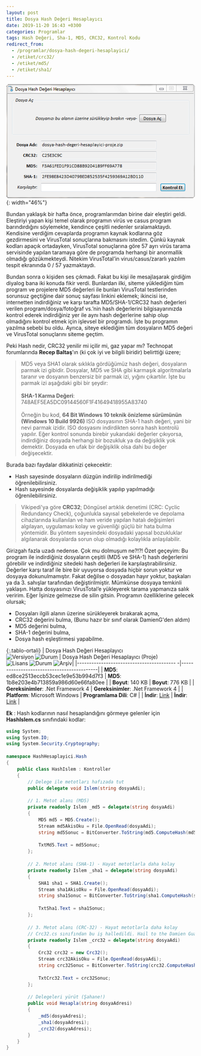 ```yaml
---
layout: post
title: Dosya Hash Değeri Hesaplayıcı
date: 2019-11-20 16:43 +0300
categories: Programlar
tags: Hash Değeri, Sha-1, MD5, CRC32, Kontrol Kodu
redirect_from:
  - /programlar/dosya-hash-degeri-hesaplayici/
  - /etiket/crc32/
  - /etiket/md5/
  - /etiket/sha1/
---
```

![dosya-hash-hesaplayici](/images/programlar/dosya-hash-hesaplayici.png){: width="46%"}

Bundan yaklaşık bir hafta önce, programlarımdan birine dair eleştiri geldi. Eleştiriyi yapan kişi temel olarak programın virüs ve casus program barındırdığını söylemekte, kendince çeşitli nedenler sıralamaktaydı. Kendisine verdiğim cevaplarda programın kaynak kodlarına göz gezdirmesini ve VirusTotal sonuçlarına bakmasını istedim. Çünkü kaynak kodları apaçık ortadayken, VirusTotal sonuçlarına göre 57 ayrı virüs tarama servisinde yapılan taramaya göre de programda herhangi bir anormallik olmadığı gözükmekteydi. Nitekim VirusTotal’in virus/casus/zararlı yazılım tespit ekranında 0 / 57 yazmaktaydı.

Bundan sonra o kişiden ses çıkmadı. Fakat bu kişi ile mesajlaşarak girdiğim diyalog bana iki konuda fikir verdi. Bunlardan ilki, siteme yüklediğim tüm program ve projelere MD5 değerleri ile bunları VirusTotal testlerinden sorunsuz geçtiğine dair sonuç sayfası linkini eklemek; ikincisi ise, internetten indirdiğiniz ve karşı tarafta MD5/SHA-1/CRC32 hash değerleri verilen program/dosya/fotoğraf vs.’nin hash değerlerini bilgisayarınızda kontrol ederek indirdiğiniz yer ile aynı hash değerlerine sahip olup olmadığını kontrol etmek için işlevsel bir programdı. İşte bu programın yazılma sebebi bu oldu. Ayrıca, siteye eklediğim tüm dosyaların MD5 değeri ve VirusTotal sonuçlarını siteme geçtim.

Peki Hash nedir, CRC32 yenilir mi içilir mi, gaz yapar mı? Technopat forumlarında **Recep Baltaş**'ın (ki çok iyi ve bilgili biridir) belirttiği üzere;

> MD5 veya SHA1 olarak sıklıkla gördüğümüz hash değeri, dosyaların parmak izi gibidir. Dosyalar, MD5 ve SHA gibi karmaşık algoritmalarla taranır ve dosyanın benzersiz bir parmak izi, yığını çıkartılır. İşte bu parmak izi aşağıdaki gibi bir şeydir: <br><br> **SHA-1 Karma Değeri**: 748AEF5EA5DC09144560F1F41649418955A83740 <br><br> Örneğin bu kod, **64 Bit Windows 10 teknik önizleme sürümünün (Windows 10 Build 9926)** ISO dosyasının SHA-1 hash değeri, yani bir nevi parmak izidir. ISO dosyasını indirdikten sonra hash kontrolü yapılır. Eğer kontrol sonunda birebir yukarıdaki değerler çıkıyorsa, indirdiğiniz dosyada herhangi bir bozukluk ya da değişiklik yok demektir. Dosyada en ufak bir değişiklik olsa dahi bu değer değişecektir.

Burada bazı faydalar dikkatinizi çekecektir:
- Hash sayesinde dosyaların düzgün indirilip indirilmediği öğrenilebilirsiniz.
- Hash sayesinde dosyalarda değişiklik yapılıp yapılmadığı öğrenilebilirsiniz.

> Vikipedi'ya göre **CRC32**; Döngüsel artıklık denetimi (CRC: Cyclic Redundancy Check), çoğunlukla sayısal şebekelerde ve depolama cihazlarında kullanılan ve ham veride yapılan hatalı değişimleri algılayan, uygulaması kolay ve güvenliği güçlü bir hata bulma yöntemidir. Bu yöntem sayesindeki dosyadaki yapısal bozukluklar algılanarak dosyalarda sorun olup olmadığı kolaylıkla anlaşılabilir.

Girizgah fazla uzadı nedense. Çok mu dolmuşum ne?!?! Özet geçeyim: Bu program ile indirdiğiniz dosyaların çeşitli (MD5 ve SHA-1) hash değerlerini görebilir ve indirdiğiniz sitedeki hash değerleri ile karşılaştırabilirsiniz. Değerler karşı taraf ile bire bir uyuyorsa dosyada hiçbir sorun yoktur ve dosyaya dokunulmamıştır. Fakat değilse o dosyadan hayır yoktur, başkaları ya da 3. sahışlar tarafından değiştirilmiştir. Mümkünse dosyaya temkinli yaklaşın. Hatta dosyasınızı VirusTotal’e yükleyerek tarama yapmanıza salık veririm. Eğer İşinize gelmezse de silin gitsin. Programın özelliklerine gelecek olursak;

* Dosyaları ilgili alanın üzerine sürükleyerek bırakarak açma,
* CRC32 değerini bulma, (Bunu hazır bir sınıf olarak DamienG'den aldım)
* MD5 değerini bulma,
* SHA-1 değerini bulma,
* Dosya hash eşleştirmesi yapabilme.

{:.tablo-ortali}
| Dosya Hash Değeri Hesaplayıcı <br>![Versiyon](https://img.shields.io/badge/Versiyon-1.02-blueviolet.svg?style=flat) ![Durum](https://img.shields.io/badge/Durum-Çalışıyor-success.svg?style=flat) | Dosya Hash Değeri Hesaplayıcı (Proje)<br>![Lisans](https://img.shields.io/badge/Lisans-MIT-blue.svg?style=flat) ![Durum](https://img.shields.io/badge/Proje-Sonlandırıldı-lightgray.svg?style=flat) ![Arşiv](https://img.shields.io/badge/Arşiv-orange.svg?style=flat)|
|----------------------------------------- -|-------------------------------------------|
| **MD5**: ed8ce2513eccb53cec1e9e53b994d7f3 | **MD5**: 1b8e203e4b713859a986d60e66fa80ee | 
| **Boyut**: 140 KB                       | **Boyut**: 776 KB                         |
| **Gereksinimler**: .Net Framework 4     | **Gereksinimler**: .Net Framework 4     |
| **Platform**: Microsoft Windows           | **Programlama Dili**: C#                  |
| **İndir**: [Link](https://www.dropbox.com/s/qm72jn7xtsd2hxw/dosya-hash-degeri-hesaplayici.zip?dl=1)         | **İndir**: [Link](https://www.dropbox.com/s/ycsfp8q8ad20ind/dosya-hash-degeri-hesaplayici-proje.zip?dl=1)                      |

**Ek** : Hash kodlarının nasıl hesaplandığını görmeye gelenler için **HashIslem.cs** sınıfındaki kodlar:

```csharp
using System;
using System.IO;
using System.Security.Cryptography;

namespace HashHesaplayici.Hash
{
    public class HashIslem : Kontroller
    {
        // Delege ile metotları hafızada tut
        public delegate void Islem(string dosyaAdi);

        // 1. Metot alanı (MD5)
        private readonly Islem _md5 = delegate(string dosyaAdi)
        {
            MD5 md5 = MD5.Create();
            Stream md5AkisOku = File.OpenRead(dosyaAdi);
            string md5Sonuc = BitConverter.ToString(md5.ComputeHash(md5AkisOku)).Replace("-", "");

            TxtMd5.Text = md5Sonuc;
        };

        // 2. Metot alanı (SHA-1) - Hayat metotlarla daha kolay
        private readonly Islem _sha1 = delegate(string dosyaAdi)
        {
            SHA1 sha1 = SHA1.Create();
            Stream sha1AkisOku = File.OpenRead(dosyaAdi);
            string sha1Sonuc = BitConverter.ToString(sha1.ComputeHash(sha1AkisOku)).Replace("-", "");

            TxtSha1.Text = sha1Sonuc;
        };

        // 3. Metot alanı (CRC-32) - Hayat metotlarla daha kolay
        // Crc32.cs sınıfından bu iş halledildi. Hail to the Damien Guard!..
        private readonly Islem _crc32 = delegate(string dosyaAdi)
        {
            Crc32 crc32 = new Crc32();
            Stream crc32AkisOku = File.OpenRead(dosyaAdi);
            string crc32Sonuc = BitConverter.ToString(crc32.ComputeHash(crc32AkisOku)).Replace("-", "");

            TxtCrc32.Text = crc32Sonuc;
        };

        // Delegeleri yürüt (Şahane!)
        public void Hesapla(string dosyaAdresi)
        {
            _md5(dosyaAdresi);
            _sha1(dosyaAdresi);
            _crc32(dosyaAdresi);
        }
    }
}
```